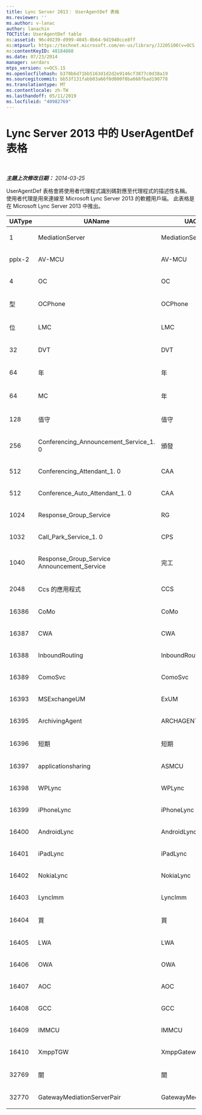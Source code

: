 ```yaml
---
title: Lync Server 2013： UserAgentDef 表格
ms.reviewer: ''
ms.author: v-lanac
author: lanachin
TOCTitle: UserAgentDef table
ms:assetid: 96c49239-d999-4045-8b64-9d1940cce8ff
ms:mtpsurl: https://technet.microsoft.com/en-us/library/JJ205100(v=OCS.15)
ms:contentKeyID: 48184860
ms.date: 07/23/2014
manager: serdars
mtps_version: v=OCS.15
ms.openlocfilehash: b378b6d71bb5163d1d2d2e9146cf3877c0d38a19
ms.sourcegitcommit: bb53f131fabb03a66f0d000f8ba668fbad190778
ms.translationtype: MT
ms.contentlocale: zh-TW
ms.lasthandoff: 05/11/2019
ms.locfileid: "40982769"
---
```

<div data-xmlns="http://www.w3.org/1999/xhtml">

<div class="topic" data-xmlns="http://www.w3.org/1999/xhtml" data-msxsl="urn:schemas-microsoft-com:xslt" data-cs="http://msdn.microsoft.com/en-us/">

<div data-asp="http://msdn2.microsoft.com/asp">

# <a name="useragentdef-table-in-lync-server-2013"></a>Lync Server 2013 中的 UserAgentDef 表格

</div>

<div id="mainSection">

<div id="mainBody">

<span> </span>

_**主題上次修改日期：** 2014-03-25_

UserAgentDef 表格會將使用者代理程式識別碼對應至代理程式的描述性名稱。 使用者代理是用來連線至 Microsoft Lync Server 2013 的軟體用戶端。 此表格是在 Microsoft Lync Server 2013 中推出。


<table>
<colgroup>
<col style="width: 33%" />
<col style="width: 33%" />
<col style="width: 33%" />
</colgroup>
<thead>
<tr class="header">
<th>UAType</th>
<th>UAName</th>
<th>UACategory</th>
</tr>
</thead>
<tbody>
<tr class="odd">
<td><p>1</p></td>
<td><p>MediationServer</p></td>
<td><p>MediationServer</p></td>
</tr>
<tr class="even">
<td><p>pplx-2</p></td>
<td><p>AV-MCU</p></td>
<td><p>AV-MCU</p></td>
</tr>
<tr class="odd">
<td><p>4</p></td>
<td><p>OC</p></td>
<td><p>OC</p></td>
</tr>
<tr class="even">
<td><p>型</p></td>
<td><p>OCPhone</p></td>
<td><p>OCPhone</p></td>
</tr>
<tr class="odd">
<td><p>位</p></td>
<td><p>LMC</p></td>
<td><p>LMC</p></td>
</tr>
<tr class="even">
<td><p>32</p></td>
<td><p>DVT</p></td>
<td><p>DVT</p></td>
</tr>
<tr class="odd">
<td><p>64</p></td>
<td><p>年</p></td>
<td><p>年</p></td>
</tr>
<tr class="even">
<td><p>64</p></td>
<td><p>MC</p></td>
<td><p>年</p></td>
</tr>
<tr class="odd">
<td><p>128</p></td>
<td><p>值守</p></td>
<td><p>值守</p></td>
</tr>
<tr class="even">
<td><p>256</p></td>
<td><p>Conferencing_Announcement_Service_1. 0</p></td>
<td><p>頒發</p></td>
</tr>
<tr class="odd">
<td><p>512</p></td>
<td><p>Conferencing_Attendant_1. 0</p></td>
<td><p>CAA</p></td>
</tr>
<tr class="even">
<td><p>512</p></td>
<td><p>Conference_Auto_Attendant_1. 0</p></td>
<td><p>CAA</p></td>
</tr>
<tr class="odd">
<td><p>1024</p></td>
<td><p>Response_Group_Service</p></td>
<td><p>RG</p></td>
</tr>
<tr class="even">
<td><p>1032</p></td>
<td><p>Call_Park_Service_1. 0</p></td>
<td><p>CPS</p></td>
</tr>
<tr class="odd">
<td><p>1040</p></td>
<td><p>Response_Group_Service Announcement_Service</p></td>
<td><p>完工</p></td>
</tr>
<tr class="even">
<td><p>2048</p></td>
<td><p>Ccs 的應用程式</p></td>
<td><p>CCS</p></td>
</tr>
<tr class="odd">
<td><p>16386</p></td>
<td><p>CoMo</p></td>
<td><p>CoMo</p></td>
</tr>
<tr class="even">
<td><p>16387</p></td>
<td><p>CWA</p></td>
<td><p>CWA</p></td>
</tr>
<tr class="odd">
<td><p>16388</p></td>
<td><p>InboundRouting</p></td>
<td><p>InboundRouting</p></td>
</tr>
<tr class="even">
<td><p>16389</p></td>
<td><p>ComoSvc</p></td>
<td><p>ComoSvc</p></td>
</tr>
<tr class="odd">
<td><p>16393</p></td>
<td><p>MSExchangeUM</p></td>
<td><p>ExUM</p></td>
</tr>
<tr class="even">
<td><p>16395</p></td>
<td><p>ArchivingAgent</p></td>
<td><p>ARCHAGENT</p></td>
</tr>
<tr class="odd">
<td><p>16396</p></td>
<td><p>短期</p></td>
<td><p>短期</p></td>
</tr>
<tr class="even">
<td><p>16397</p></td>
<td><p>applicationsharing</p></td>
<td><p>ASMCU</p></td>
</tr>
<tr class="odd">
<td><p>16398</p></td>
<td><p>WPLync</p></td>
<td><p>WPLync</p></td>
</tr>
<tr class="even">
<td><p>16399</p></td>
<td><p>iPhoneLync</p></td>
<td><p>iPhoneLync</p></td>
</tr>
<tr class="odd">
<td><p>16400</p></td>
<td><p>AndroidLync</p></td>
<td><p>AndroidLync</p></td>
</tr>
<tr class="even">
<td><p>16401</p></td>
<td><p>iPadLync</p></td>
<td><p>iPadLync</p></td>
</tr>
<tr class="odd">
<td><p>16402</p></td>
<td><p>NokiaLync</p></td>
<td><p>NokiaLync</p></td>
</tr>
<tr class="even">
<td><p>16403</p></td>
<td><p>LyncImm</p></td>
<td><p>LyncImm</p></td>
</tr>
<tr class="odd">
<td><p>16404</p></td>
<td><p>買</p></td>
<td><p>買</p></td>
</tr>
<tr class="even">
<td><p>16405</p></td>
<td><p>LWA</p></td>
<td><p>LWA</p></td>
</tr>
<tr class="odd">
<td><p>16406</p></td>
<td><p>OWA</p></td>
<td><p>OWA</p></td>
</tr>
<tr class="even">
<td><p>16407</p></td>
<td><p>AOC</p></td>
<td><p>AOC</p></td>
</tr>
<tr class="odd">
<td><p>16408</p></td>
<td><p>GCC</p></td>
<td><p>GCC</p></td>
</tr>
<tr class="even">
<td><p>16409</p></td>
<td><p>IMMCU</p></td>
<td><p>IMMCU</p></td>
</tr>
<tr class="odd">
<td><p>16410</p></td>
<td><p>XmppTGW</p></td>
<td><p>XmppGateway</p></td>
</tr>
<tr class="even">
<td><p>32769</p></td>
<td><p>關</p></td>
<td><p>關</p></td>
</tr>
<tr class="odd">
<td><p>32770</p></td>
<td><p>GatewayMediationServerPair</p></td>
<td><p>GatewayMediationServerPair</p></td>
</tr>
</tbody>
</table>


</div>

<span> </span>

</div>

</div>

</div>

